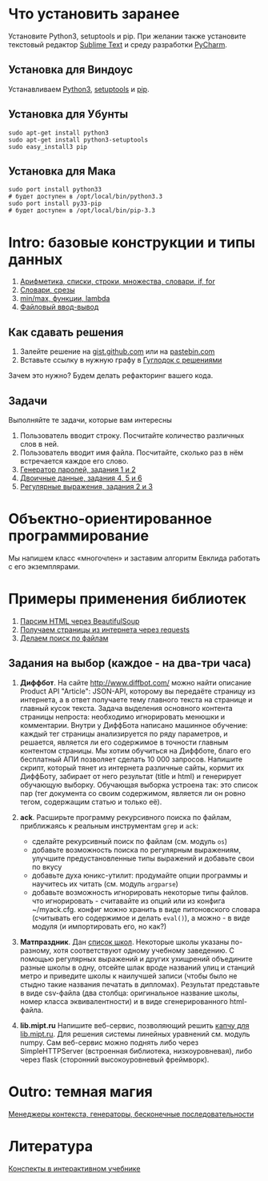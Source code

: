 Что установить заранее
======================

Установите Python3, setuptools и pip. При желании также установите текстовый редактор [Sublime Text](http://www.sublimetext.com/) и среду разработки [PyCharm](http://www.jetbrains.com/pycharm/).

Установка для Виндоус
---------------------

Устанавливаем [Python3](http://python.org/download/), [setuptools](http://www.lfd.uci.edu/~gohlke/pythonlibs/#setuptools)
и [pip](http://www.lfd.uci.edu/~gohlke/pythonlibs/#pip).

Установка для Убунты
--------------------

	sudo apt-get install python3
    sudo apt-get install python3-setuptools
    sudo easy_install3 pip

Установка для Мака
------------------

	sudo port install python33
	# будет доступен в /opt/local/bin/python3.3
	sudo port install py33-pip
	# будет доступен в /opt/local/bin/pip-3.3


Intro: базовые конструкции и типы данных
========================================

1. [Арифметика, списки, строки, множества, словари, if, for](python_examples.py)
2. [Словари, срезы](python_examples_2.py)
3. [min/max, функции, lambda](python_examples_3.py)
3. [Файловый ввод-вывод](http://contest.mccme.ru/pylernu/courses/1534/lessons/file_io/)

Как сдавать решения
-------------------

1. Залейте решение на [gist.github.com](https://gist.github.com/) или на [pastebin.com](http://pastebin.com/)
2. Вставьте ссылку в нужную графу в [Гуглодок с решениями](https://docs.google.com/spreadsheet/ccc?key=0AtJr69JHs0W0dHBtaExsZDR3TkpjaHphbTcwYmpLX3c&usp=sharing)

Зачем это нужно? Будем делать рефакторинг вашего кода.

Задачи
------

Выполняйте те задачи, которые вам интересны

1. Пользователь вводит строку. Посчитайте количество различных слов в ней.
2. Пользователь вводит имя файла. Посчитайте, сколько раз в нём встречается каждое его слово.
3. [Генератор паролей, задания 1 и 2](https://bitbucket.org/cxielamiko/csv-task/src)
4. [Двоичные данные, задания 4, 5 и 6](https://sites.google.com/site/vpavlenkoinf/home/teoria/kodirovki-i-dvoicnye-dannye-zadanie)
5. [Регулярные выражения, задания 2 и 3](https://github.com/vpavlenko/regexp-task/)

Объектно-ориентированное программирование
=========================================

Мы напишем класс «многочлен» и заставим алгоритм Евклида работать с его экземплярами.

Примеры применения библиотек
============================

1. [Парсим HTML через BeautifulSoup](parse_html)
2. [Получаем страницы из интернета через requests](wget)
3. [Делаем поиск по файлам](ack)

Задания на выбор (каждое - на два-три часа)
-------------------------------------------

1. **Диффбот**. На сайте http://www.diffbot.com/ можно найти описание Product API "Article": JSON-API, которому вы передаёте страницу из интернета,
а в ответ получаете тему главного текста на странице и главный кусок текста. Задача выделения основного контента страницы непроста:
необходимо игнорировать менюшки и комментарии. Внутри у ДиффБота написано машинное обучение: каждый тег страницы анализируется
по ряду параметров, и решается, является ли его содержимое в точности главным контентом страницы. Мы хотим обучиться на Диффботе, благо его бесплатный АПИ позволяет сделать 10 000 запросов. Напишите скрипт, который тянет из интернета различные сайты, кормит их ДиффБоту, забирает от него результат (title и html) и генерирует обучающую выборку. Обучающая выборка устроена так: это список пар (тег документа со своим содержимом, является ли он ровно тегом, содержащим статью и только её).

2. **ack**. Расширьте программу рекурсивного поиска по файлам, приближаясь к реальным инструментам `grep` и `ack`:
    - сделайте рекурсивный поиск по файлам (см. модуль `os`)
    - добавьте возможность поиска по регулярным выражениям, улучшите предустановленные типы выражений и добавьте свои по вкусу
    - добавьте духа юникс-утилит: продумайте опции программы и научитесь их читать (см. модуль `argparse`)
    - добавьте возможность игнорировать некоторые типы файлов. что игнорировать - считавайте из опций или из конфига ~/myack.cfg. конфиг
        можно хранить в виде питоновского словара (считывать его содержимое и делать `eval()`), а можно - в виде модуля (и импортировать его, но как?)

3. **Матпраздник**. Дан [список школ](schools.txt). Некоторые школы указаны по-разному, хотя соответствуют одному учебному заведению.
    С помощью регулярных выражений и других ухищрений объедините разные школы в одну, отсейте шлак вроде названий улиц и станций метро и приведите школы к наилучшей записи (чтобы было не стыдно такие названия печатать в дипломах).
    Результат представьте в виде csv-файла (два столбца: оригинальное название школы, номер класса эквивалентности) и в виде сгенерированного html-файла.

4. **lib.mipt.ru** Напишите веб-сервис, позволяющий решить [капчу для lib.mipt.ru](http://lib.mipt.ru/users/registration/). Для решения системы линейных уравнений см. модуль numpy. Сам веб-сервис можно поднять либо через SimpleHTTPServer (встроенная библиотека, низкоуровневая), либо через flask (сторонний высокоуровневый фреймворк).


Outro: темная магия
===================

[Менеджеры контекста, генераторы, бесконечные последовательности](http://vpavlenko.github.io/startup-engineering/python/dark_magic/)

Литература
==========

[Конспекты в интерактивном учебнике](http://contest.mccme.ru/pylernu/)